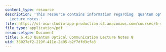 ```yaml
---
content_type: resource
description: 'This resource contains information regarding  quantum optical communication:
  Lecture notes.'
file: https://ol-ocw-studio-app-production.s3.amazonaws.com/courses/6-453-quantum-optical-communication-fall-2016/38027ef2219f411e2a05b2f7dfd3cfa3_MIT6_453F16_Lect8.pdf
file_type: application/pdf
resourcetype: Document
title: 6.453 Quantum Optical Communication Lecture Notes 8
uid: 38027ef2-219f-411e-2a05-b2f7dfd3cfa3
---
```

